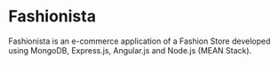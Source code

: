 # Fashionista

Fashionista is an e-commerce application of a Fashion Store developed using MongoDB, Express.js, Angular.js and Node.js (MEAN Stack).

